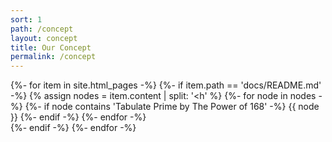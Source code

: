 ```yaml
---
sort: 1
path: /concept
layout: concept
title: Our Concept
permalink: /concept
---
```


{%- for item in site.html_pages -%}
	{%- if item.path == 'docs/README.md' -%}
		{% assign nodes = item.content | split: '<h' %}
		{%- for node in nodes -%}
			{%- if node contains 'Tabulate Prime by The Power of 168' -%}
				{{ node }}
			{%- endif -%}
		{%- endfor -%}	
	{%- endif -%}
{%- endfor -%}
